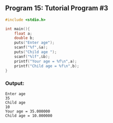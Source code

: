 ## Program 15: Tutorial Program #3
```c 
#include <stdio.h>

int main(){
    float a;
    double b;
    puts("Enter age");
    scanf("%f",&a);
    puts("Child age ");
    scanf("%lf",&b);
    printf("Your age = %f\n",a);
    printf("Child age = %f\n",b);
}
```

### Output:
```
Enter age
35
Child age
10
Your age = 35.000000
Child age = 10.000000
```

